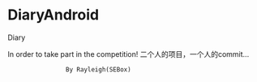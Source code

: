 DiaryAndroid
============

Diary

In order to take part in the competition!
二个人的项目，一个人的commit...

                    By Rayleigh(SEBox)
